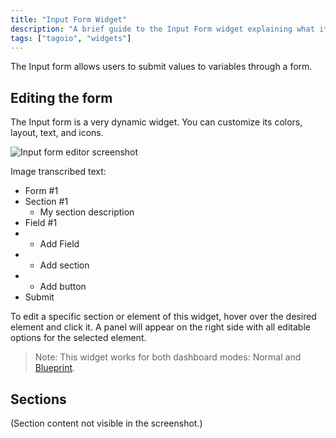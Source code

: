```yaml
---
title: "Input Form Widget"
description: "A brief guide to the Input Form widget explaining what it does and how to edit it, including steps to modify sections and fields and a note about dashboard compatibility."
tags: ["tagoio", "widgets"]
---
```


The Input form allows users to submit values to variables through a form.

## Editing the form
The Input form is a very dynamic widget. You can customize its colors, layout, text, and icons.

![Input form editor screenshot](/docs_imagem/tagoio/input-form-widget-2.gif)

Image transcribed text:
- Form #1
- Section #1
  - My section description
- Field #1
- + Add Field
- + Add section
- + Add button
- Submit

To edit a specific section or element of this widget, hover over the desired element and click it. A panel will appear on the right side with all editable options for the selected element.

> Note: This widget works for both dashboard modes: Normal and [Blueprint](../dashboards/blueprint-dashboard).

## Sections
(Section content not visible in the screenshot.)